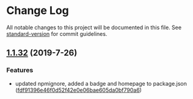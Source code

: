 # Change Log

All notable changes to this project will be documented in this file. See [standard-version](https://github.com/conventional-changelog/standard-version) for commit guidelines.

<a name="1.1.32"></a>
## [1.1.32](https://github.com/rmartone/missionlog/compare/v1.1.31...v1.1.32) (2019-7-26)


### Features

* updated npmignore, added a badge and homepage to package.json
([fdf91396e46f0d52f42e0e06bae605da0bf790a6](https://github.com/rmartone/missionlog/commit/fdf91396e46f0d52f42e0e06bae605da0bf790a6))
